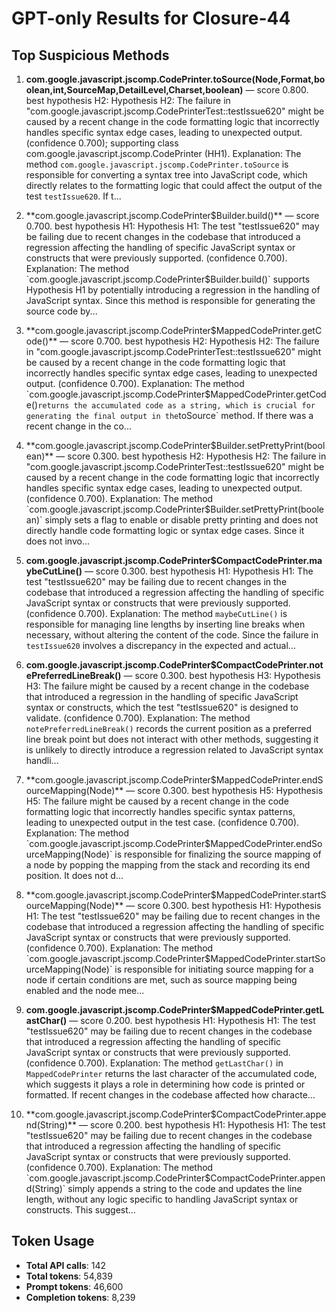 # GPT-only Results for Closure-44

## Top Suspicious Methods

1. **com.google.javascript.jscomp.CodePrinter.toSource(Node,Format,boolean,int,SourceMap,DetailLevel,Charset,boolean)** — score 0.800. best hypothesis H2: Hypothesis H2: The failure in "com.google.javascript.jscomp.CodePrinterTest::testIssue620" might be caused by a recent change in the code formatting logic that incorrectly handles specific syntax edge cases, leading to unexpected output. (confidence 0.700); supporting class com.google.javascript.jscomp.CodePrinter (HH1).
    Explanation: The method `com.google.javascript.jscomp.CodePrinter.toSource` is responsible for converting a syntax tree into JavaScript code, which directly relates to the formatting logic that could affect the output of the test `testIssue620`. If t...

2. **com.google.javascript.jscomp.CodePrinter$Builder.build()** — score 0.700. best hypothesis H1: Hypothesis H1: The test "testIssue620" may be failing due to recent changes in the codebase that introduced a regression affecting the handling of specific JavaScript syntax or constructs that were previously supported. (confidence 0.700).
    Explanation: The method `com.google.javascript.jscomp.CodePrinter$Builder.build()` supports Hypothesis H1 by potentially introducing a regression in the handling of JavaScript syntax. Since this method is responsible for generating the source code by...

3. **com.google.javascript.jscomp.CodePrinter$MappedCodePrinter.getCode()** — score 0.700. best hypothesis H2: Hypothesis H2: The failure in "com.google.javascript.jscomp.CodePrinterTest::testIssue620" might be caused by a recent change in the code formatting logic that incorrectly handles specific syntax edge cases, leading to unexpected output. (confidence 0.700).
    Explanation: The method `com.google.javascript.jscomp.CodePrinter$MappedCodePrinter.getCode()` returns the accumulated code as a string, which is crucial for generating the final output in the `toSource` method. If there was a recent change in the co...

4. **com.google.javascript.jscomp.CodePrinter$Builder.setPrettyPrint(boolean)** — score 0.300. best hypothesis H2: Hypothesis H2: The failure in "com.google.javascript.jscomp.CodePrinterTest::testIssue620" might be caused by a recent change in the code formatting logic that incorrectly handles specific syntax edge cases, leading to unexpected output. (confidence 0.700).
    Explanation: The method `com.google.javascript.jscomp.CodePrinter$Builder.setPrettyPrint(boolean)` simply sets a flag to enable or disable pretty printing and does not directly handle code formatting logic or syntax edge cases. Since it does not invo...

5. **com.google.javascript.jscomp.CodePrinter$CompactCodePrinter.maybeCutLine()** — score 0.300. best hypothesis H1: Hypothesis H1: The test "testIssue620" may be failing due to recent changes in the codebase that introduced a regression affecting the handling of specific JavaScript syntax or constructs that were previously supported. (confidence 0.700).
    Explanation: The method `maybeCutLine()` is responsible for managing line lengths by inserting line breaks when necessary, without altering the content of the code. Since the failure in `testIssue620` involves a discrepancy in the expected and actual...

6. **com.google.javascript.jscomp.CodePrinter$CompactCodePrinter.notePreferredLineBreak()** — score 0.300. best hypothesis H3: Hypothesis H3: The failure might be caused by a recent change in the codebase that introduced a regression in the handling of specific JavaScript syntax or constructs, which the test "testIssue620" is designed to validate. (confidence 0.700).
    Explanation: The method `notePreferredLineBreak()` records the current position as a preferred line break point but does not interact with other methods, suggesting it is unlikely to directly introduce a regression related to JavaScript syntax handli...

7. **com.google.javascript.jscomp.CodePrinter$MappedCodePrinter.endSourceMapping(Node)** — score 0.300. best hypothesis H5: Hypothesis H5: The failure might be caused by a recent change in the code formatting logic that incorrectly handles specific syntax patterns, leading to unexpected output in the test case. (confidence 0.700).
    Explanation: The method `com.google.javascript.jscomp.CodePrinter$MappedCodePrinter.endSourceMapping(Node)` is responsible for finalizing the source mapping of a node by popping the mapping from the stack and recording its end position. It does not d...

8. **com.google.javascript.jscomp.CodePrinter$MappedCodePrinter.startSourceMapping(Node)** — score 0.300. best hypothesis H1: Hypothesis H1: The test "testIssue620" may be failing due to recent changes in the codebase that introduced a regression affecting the handling of specific JavaScript syntax or constructs that were previously supported. (confidence 0.700).
    Explanation: The method `com.google.javascript.jscomp.CodePrinter$MappedCodePrinter.startSourceMapping(Node)` is responsible for initiating source mapping for a node if certain conditions are met, such as source mapping being enabled and the node mee...

9. **com.google.javascript.jscomp.CodePrinter$MappedCodePrinter.getLastChar()** — score 0.200. best hypothesis H1: Hypothesis H1: The test "testIssue620" may be failing due to recent changes in the codebase that introduced a regression affecting the handling of specific JavaScript syntax or constructs that were previously supported. (confidence 0.700).
    Explanation: The method `getLastChar()` in `MappedCodePrinter` returns the last character of the accumulated code, which suggests it plays a role in determining how code is printed or formatted. If recent changes in the codebase affected how characte...

10. **com.google.javascript.jscomp.CodePrinter$CompactCodePrinter.append(String)** — score 0.200. best hypothesis H1: Hypothesis H1: The test "testIssue620" may be failing due to recent changes in the codebase that introduced a regression affecting the handling of specific JavaScript syntax or constructs that were previously supported. (confidence 0.700).
    Explanation: The method `com.google.javascript.jscomp.CodePrinter$CompactCodePrinter.append(String)` simply appends a string to the code and updates the line length, without any logic specific to handling JavaScript syntax or constructs. This suggest...


## Token Usage

- **Total API calls**: 142
- **Total tokens**: 54,839
- **Prompt tokens**: 46,600
- **Completion tokens**: 8,239
